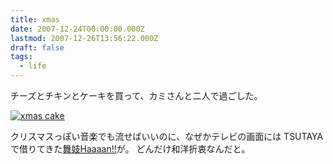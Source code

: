 ```yaml
---
title: xmas
date: 2007-12-24T00:00:00.000Z
lastmod: 2007-12-26T13:56:22.000Z
draft: false
tags:
  - life
---
```


チーズとチキンとケーキを買って、カミさんと二人で過ごした。

[![xmas cake](https://farm3.staticflickr.com/2256/2134767751_23e9919246.jpg "xmas cake")](http://www.flickr.com/photos/machu/2134767751/)

クリスマスっぽい音楽でも流せばいいのに、なぜかテレビの画面には TSUTAYA で借りてきた[舞妓Haaaan!!](www.maikohaaaan.com/)が。 どんだけ和洋折衷なんだと。
